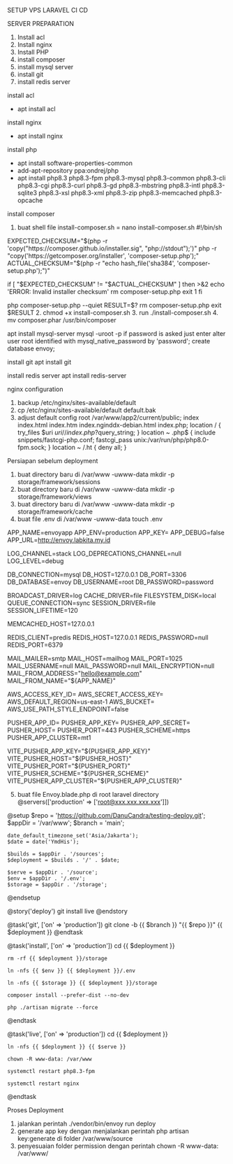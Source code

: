 SETUP VPS LARAVEL CI CD

SERVER PREPARATION
1.	Install acl 
2.	Install nginx 
3.	Install PHP 
4.	install composer
5.	install mysql server
6.	install git
7.	install redis server

install acl
- apt install acl

install nginx
- apt install nginx

install php
- apt install software-properties-common
- add-apt-repository ppa:ondrej/php
- apt install php8.3 php8.3-fpm php8.3-mysql php8.3-common php8.3-cli php8.3-cgi php8.3-curl php8.3-gd php8.3-mbstring php8.3-intl php8.3-sqlite3 php8.3-xsl php8.3-xml php8.3-zip php8.3-memcached php8.3-opcache

install composer
1.	buat shell file install-composer.sh = nano install-composer.sh
#!/bin/sh

EXPECTED_CHECKSUM="$(php -r 'copy("https://composer.github.io/installer.sig", "php://stdout");')"
php -r "copy('https://getcomposer.org/installer', 'composer-setup.php');"
ACTUAL_CHECKSUM="$(php -r "echo hash_file('sha384', 'composer-setup.php');")"

if [ "$EXPECTED_CHECKSUM" != "$ACTUAL_CHECKSUM" ]
then
    >&2 echo 'ERROR: Invalid installer checksum'
    rm composer-setup.php
    exit 1
fi

php composer-setup.php --quiet
RESULT=$?
rm composer-setup.php
exit $RESULT
2. chmod +x install-composer.sh
3. run ./install-composer.sh
4. mv composer.phar /usr/bin/composer


apt install mysql-server
mysql -uroot -p if password is asked just enter
alter user root identified with mysql_native_password by 'password';
create database envoy;

install git
apt install git

install redis server
apt install redis-server

nginx configuration
1. backup /etc/nginx/sites-available/default
2. cp /etc/nginx/sites-available/default default.bak
3. adjust default config
     root /var/www/app2/current/public;
  index index.html index.htm index.nginddx-debian.html index.php;
  location / {
		try_files $uri $uri/ /index.php?$query_string;
	}
  location ~ .php$ {
		include snippets/fastcgi-php.conf;
		fastcgi_pass unix:/var/run/php/php8.0-fpm.sock;
	}
  location ~ /.ht {
		deny all;
	}


Persiapan sebelum deployment
1. buat directory baru di /var/www -uwww-data mkdir -p storage/framework/sessions
2. buat directory baru di /var/www -uwww-data mkdir -p storage/framework/views
3. buat directory baru di /var/www -uwww-data mkdir -p storage/framework/cache
4. buat file .env di /var/www -uwww-data touch .env

APP_NAME=envoyapp
APP_ENV=production
APP_KEY=
APP_DEBUG=false
APP_URL=http://envoy.labkita.my.id

LOG_CHANNEL=stack
LOG_DEPRECATIONS_CHANNEL=null
LOG_LEVEL=debug

DB_CONNECTION=mysql
DB_HOST=127.0.0.1
DB_PORT=3306
DB_DATABASE=envoy
DB_USERNAME=root
DB_PASSWORD=password

BROADCAST_DRIVER=log
CACHE_DRIVER=file
FILESYSTEM_DISK=local
QUEUE_CONNECTION=sync
SESSION_DRIVER=file
SESSION_LIFETIME=120

MEMCACHED_HOST=127.0.0.1

REDIS_CLIENT=predis
REDIS_HOST=127.0.0.1
REDIS_PASSWORD=null
REDIS_PORT=6379

MAIL_MAILER=smtp
MAIL_HOST=mailhog
MAIL_PORT=1025
MAIL_USERNAME=null
MAIL_PASSWORD=null
MAIL_ENCRYPTION=null
MAIL_FROM_ADDRESS="hello@example.com"
MAIL_FROM_NAME="${APP_NAME}"

AWS_ACCESS_KEY_ID=
AWS_SECRET_ACCESS_KEY=
AWS_DEFAULT_REGION=us-east-1
AWS_BUCKET=
AWS_USE_PATH_STYLE_ENDPOINT=false

PUSHER_APP_ID=
PUSHER_APP_KEY=
PUSHER_APP_SECRET=
PUSHER_HOST=
PUSHER_PORT=443
PUSHER_SCHEME=https
PUSHER_APP_CLUSTER=mt1

VITE_PUSHER_APP_KEY="${PUSHER_APP_KEY}"
VITE_PUSHER_HOST="${PUSHER_HOST}"
VITE_PUSHER_PORT="${PUSHER_PORT}"
VITE_PUSHER_SCHEME="${PUSHER_SCHEME}"
VITE_PUSHER_APP_CLUSTER="${PUSHER_APP_CLUSTER}"

5. buat file Envoy.blade.php di root laravel directory
   @servers(['production' => ['root@xxx.xxx.xxx.xxx']])
 
@setup
    $repo = 'https://github.com/DanuCandra/testing-deploy.git';
    $appDir = '/var/www';
    $branch = 'main';

    date_default_timezone_set('Asia/Jakarta');
    $date = date('YmdHis');

    $builds = $appDir . '/sources';
    $deployment = $builds . '/' . $date;

    $serve = $appDir . '/source';
    $env = $appDir . '/.env';
    $storage = $appDir . '/storage';
@endsetup

@story('deploy')
    git
    install
    live
@endstory

@task('git', ['on' => 'production'])
    git clone -b {{ $branch }} "{{ $repo }}" {{ $deployment }}
@endtask

@task('install', ['on' => 'production'])
    cd {{ $deployment }}

    rm -rf {{ $deployment }}/storage
    
    ln -nfs {{ $env }} {{ $deployment }}/.env
    
    ln -nfs {{ $storage }} {{ $deployment }}/storage

    composer install --prefer-dist --no-dev
    
    php ./artisan migrate --force
@endtask

@task('live', ['on' => 'production'])
    cd {{ $deployment }}
    
    ln -nfs {{ $deployment }} {{ $serve }}
    
    chown -R www-data: /var/www

    systemctl restart php8.3-fpm

    systemctl restart nginx
@endtask

Proses Deployment
1. jalankan perintah ./vendor/bin/envoy run deploy
2. generate app key dengan menjalankan perintah php artisan key:generate di folder /var/www/source
3. penyesuaian folder permission dengan perintah chown -R www-data: /var/www/
